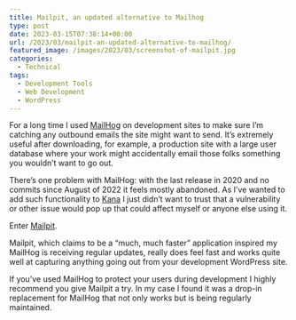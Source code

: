 ```yaml
---
title: Mailpit, an updated alternative to Mailhog
type: post
date: 2023-03-15T07:38:14+00:00
url: /2023/03/mailpit-an-updated-alternative-to-mailhog/
featured_image: /images/2023/03/screenshot-of-mailpit.jpg
categories:
  - Technical
tags:
  - Development Tools
  - Web Development
  - WordPress
---
```


For a long time I used [MailHog][1] on development sites to make sure I’m catching any outbound emails the site might want to send. It’s extremely useful after downloading, for example, a production site with a large user database where your work might accidentally email those folks something you wouldn’t want to go out.

There’s one problem with MailHog: with the last release in 2020 and no commits since August of 2022 it feels mostly abandoned. As I’ve wanted to add such functionality to [Kana][2] I just didn’t want to trust that a vulnerability or other issue would pop up that could affect myself or anyone else using it.

Enter [Mailpit][3].

Mailpit, which claims to be a “much, much faster” application inspired my MailHog is receiving regular updates, really does feel fast and works quite well at capturing anything going out from your development WordPress site.

If you’ve used MailHog to protect your users during development I highly recommend you give Mailpit a try. In my case I found it was a drop-in replacement for MailHog that not only works but is being regularly maintained.

 [1]: https://github.com/mailhog/MailHog
 [2]: https://github.com/ChrisWiegman/kana/
 [3]: https://github.com/axllent/mailpit